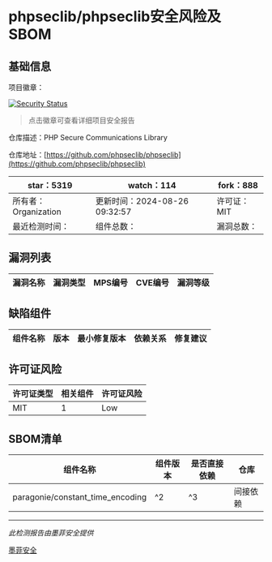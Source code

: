 # phpseclib/phpseclib安全风险及SBOM

## 基础信息

项目徽章：

[![Security Status](https://www.murphysec.com/platform3/v31/badge/1829232656895873024.svg)](https://www.murphysec.com/console/report/1715080275800408064/1829232656895873024)

> 点击徽章可查看详细项目安全报告

仓库描述：PHP Secure Communications Library

仓库地址：[https://github.com/phpseclib/phpseclib](https://github.com/phpseclib/phpseclib)

| star：5319 | watch：114 | fork：888 |
| ----------- | -------------- | ------------ |
| 所有者：Organization | 更新时间：2024-08-26 09:32:57 | 许可证：MIT |
| 最近检测时间： | 组件总数： | 漏洞总数： |




## 漏洞列表

| 漏洞名称 | 漏洞类型 | MPS编号 | CVE编号 | 漏洞等级 |
| ------- | ------ | ------- | ------ | ----- |





## 缺陷组件

| 组件名称 | 版本 | 最小修复版本 | 依赖关系 | 修复建议 |
| -------- | ---- | ------------ | -------- | -------- |





## 许可证风险

| 许可证类型 | 相关组件 | 许可证风险 |
| ---------- | -------- | ---------- |
|MIT|1|Low|




## SBOM清单

| 组件名称 | 组件版本 | 是否直接依赖 | 仓库 |
| -------- | -------- | ------------ | ---- |
|paragonie/constant_time_encoding|^2|^3|间接依赖|composer|


------

*此检测报告由墨菲安全提供*

[墨菲安全](www.murphysec.com)